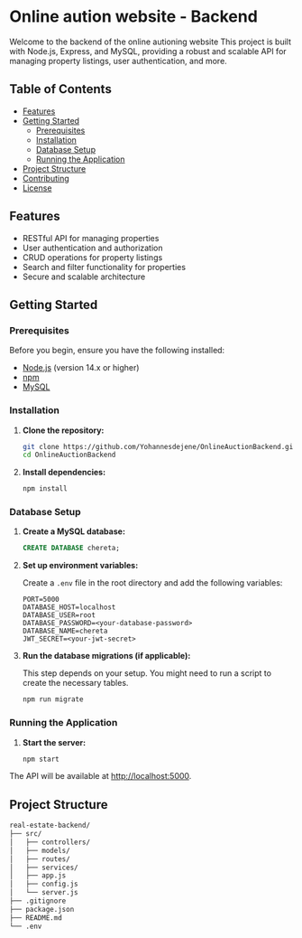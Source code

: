 # Online aution website - Backend

Welcome to the backend of the online autioning website This project is built with Node.js, Express, and MySQL, providing a robust and scalable API for managing property listings, user authentication, and more.

## Table of Contents

- [Features](#features)
- [Getting Started](#getting-started)
  - [Prerequisites](#prerequisites)
  - [Installation](#installation)
  - [Database Setup](#database-setup)
  - [Running the Application](#running-the-application)
- [Project Structure](#project-structure)
- [Contributing](#contributing)
- [License](#license)

## Features

- RESTful API for managing properties
- User authentication and authorization
- CRUD operations for property listings
- Search and filter functionality for properties
- Secure and scalable architecture

## Getting Started

### Prerequisites

Before you begin, ensure you have the following installed:

- [Node.js](https://nodejs.org/) (version 14.x or higher)
- [npm](https://www.npmjs.com/)
- [MySQL](https://www.mysql.com/)

### Installation

1. **Clone the repository:**

    ```bash
    git clone https://github.com/Yohannesdejene/OnlineAuctionBackend.git
    cd OnlineAuctionBackend
    ```

2. **Install dependencies:**

    ```bash
    npm install
    ```

### Database Setup

1. **Create a MySQL database:**

    ```sql
    CREATE DATABASE chereta;
    ```

2. **Set up environment variables:**

    Create a `.env` file in the root directory and add the following variables:

    ```env
    PORT=5000
    DATABASE_HOST=localhost
    DATABASE_USER=root
    DATABASE_PASSWORD=<your-database-password>
    DATABASE_NAME=chereta
    JWT_SECRET=<your-jwt-secret>
    ```

3. **Run the database migrations (if applicable):**

    This step depends on your setup. You might need to run a script to create the necessary tables.

    ```bash
    npm run migrate
    ```

### Running the Application

1. **Start the server:**

    ```bash
    npm start
    ```

The API will be available at [http://localhost:5000](http://localhost:3000).

## Project Structure

```bash
real-estate-backend/
├── src/
│   ├── controllers/
│   ├── models/
│   ├── routes/
│   ├── services/
│   ├── app.js
│   ├── config.js
│   └── server.js
├── .gitignore
├── package.json
├── README.md
└── .env
